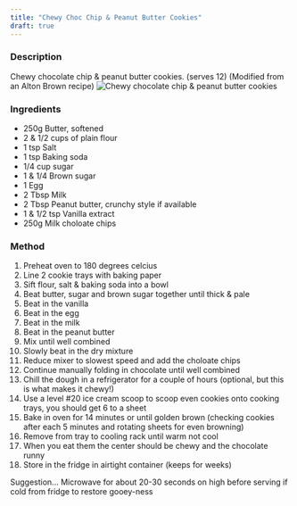 ```yaml
---
title: "Chewy Choc Chip & Peanut Butter Cookies"
draft: true
---
```


### Description

Chewy chocolate chip & peanut butter cookies. (serves 12)
(Modified from an Alton Brown recipe)
![Chewy chocolate chip & peanut butter cookies](https://krandor.business/recipes/food-pics/Choc_Chip_Peanut_Butter_Cookies.jpg)

### Ingredients

+ 250g Butter, softened
+ 2 & 1/2 cups of plain flour
+ 1 tsp Salt
+ 1 tsp Baking soda
+ 1/4 cup sugar
+ 1 & 1/4 Brown sugar
+ 1 Egg
+ 2 Tbsp Milk
+ 2 Tbsp Peanut butter, crunchy style if available
+ 1 & 1/2 tsp Vanilla extract
+ 250g Milk choloate chips

### Method

1. Preheat oven to 180 degrees celcius
1. Line 2 cookie trays with baking paper
1. Sift flour, salt & baking soda into a bowl
1. Beat butter, sugar and brown sugar together until thick & pale
1. Beat in the vanilla
1. Beat in the egg
1. Beat in the milk
1. Beat in the peanut butter
1. Mix until well combined
1. Slowly beat in the dry mixture
1. Reduce mixer to slowest speed and add the choloate chips
1. Continue manually folding in chocolate until well combined
1. Chill the dough in a refrigerator for a couple of hours (optional, but this is what makes it chewy!)
1. Use a level #20 ice cream scoop to scoop even cookies onto cooking trays, you should get 6 to a sheet
1. Bake in oven for 14 minutes or until golden brown (checking cookies after each 5 minutes and rotating sheets for even browning)
1. Remove from tray to cooling rack until warm not cool
1. When you eat them the center should be chewy and the chocolate runny
1. Store in the fridge in airtight container (keeps for weeks)

Suggestion... Microwave for about 20-30 seconds on high before serving if cold from fridge to restore gooey-ness
